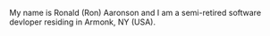 My name is Ronald (Ron) Aaronson and I am a semi-retired software devloper residing in Armonk, NY (USA).
